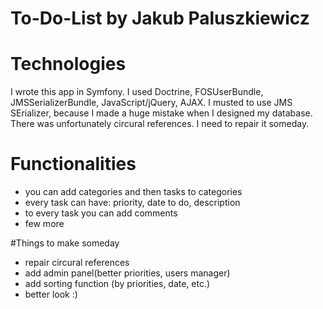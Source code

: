 To-Do-List by Jakub Paluszkiewicz
==========

# Technologies
I wrote this app in Symfony. I used Doctrine, FOSUserBundle, JMSSerializerBundle, JavaScript/jQuery, AJAX.
I musted to use JMS SErializer, because I made a huge mistake when I designed my database.
There was unfortunately circural references. I need to repair it someday.

# Functionalities
- you can add categories and then tasks to categories
- every task can have: priority, date to do, description
- to every task you can add comments
- few more

#Things to make someday
- repair circural references
- add admin panel(better priorities, users manager)
- add sorting function (by priorities, date, etc.)
- better look :)
